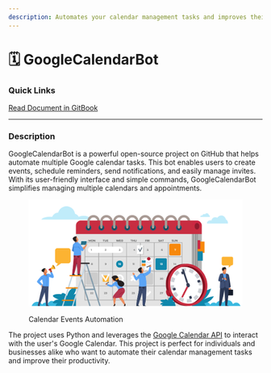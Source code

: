 ```yaml
---
description: Automates your calendar management tasks and improves their productivity.
---
```


# 🗓️ GoogleCalendarBot

### Quick Links <a href="#https-mohammeds-organization-9.gitbook.io-google-calendar-bot" id="https-mohammeds-organization-9.gitbook.io-google-calendar-bot"></a>

[Read Document in GitBook](https://mohammeds-organization-9.gitbook.io/google-calendar-bot/)

***

### Description

GoogleCalendarBot is a powerful open-source project on GitHub that helps automate multiple Google calendar tasks. This bot enables users to create events, schedule reminders, send notifications, and easily manage invites. With its user-friendly interface and simple commands, GoogleCalendarBot simplifies managing multiple calendars and appointments.&#x20;

<figure><img src=".gitbook/assets/calendar-automation-img.png" alt=""><figcaption><p>Calendar Events Automation</p></figcaption></figure>

The project uses Python and leverages the [Google Calendar API](https://developers.google.com/calendar/api/guides/overview) to interact with the user's Google Calendar. This project is perfect for individuals and businesses alike who want to automate their calendar management tasks and improve their productivity.
